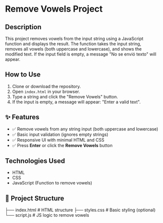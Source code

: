 # Remove Vowels Project

## Description
This project removes vowels from the input string using a JavaScript function and displays the result. The function takes the input string, removes all vowels (both uppercase and lowercase), and shows the modified text. If the input field is empty, a message "No se envió texto" will appear.

## How to Use
1. Clone or download the repository.
2. Open `index.html` in your browser.
3. Type a string and click the "Remove Vowels" button.
4. If the input is empty, a message will appear: "Enter a valid text".

## ✨ Features

- ✅ Remove vowels from any string input (both uppercase and lowercase)
- ✅ Basic input validation (ignores empty strings)
- ✅ Responsive UI with minimal HTML and CSS
- ✅ Press **Enter** or click the **Remove Vowels** button
  
## Technologies Used
- HTML
- CSS
- JavaScript (Function to remove vowels)

## 📁 Project Structure
├── index.html # HTML structure
├── styles.css # Basic styling (optional)
└── script.js # JS logic to remove vowels


